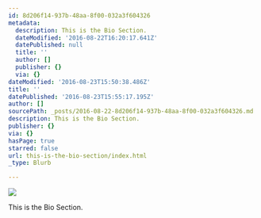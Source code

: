 ```yaml
---
id: 8d206f14-937b-48aa-8f00-032a3f604326
metadata:
  description: This is the Bio Section.
  dateModified: '2016-08-22T16:20:17.641Z'
  datePublished: null
  title: ''
  author: []
  publisher: {}
  via: {}
dateModified: '2016-08-23T15:50:38.486Z'
title: ''
datePublished: '2016-08-23T15:55:17.195Z'
author: []
sourcePath: _posts/2016-08-22-8d206f14-937b-48aa-8f00-032a3f604326.md
description: This is the Bio Section.
publisher: {}
via: {}
hasPage: true
starred: false
url: this-is-the-bio-section/index.html
_type: Blurb

---
```

![](https://the-grid-user-content.s3-us-west-2.amazonaws.com/a7d0d506-8fdd-4328-9ddd-4752ffb95d52.jpg)

This is the Bio Section.